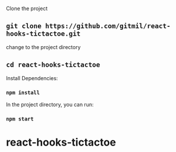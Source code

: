 
Clone the project

## `git clone https://github.com/gitmil/react-hooks-tictactoe.git`

change to the project directory

## `cd react-hooks-tictactoe`

Install Dependencies:

### `npm install`

In the project directory, you can run:

### `npm start`

# react-hooks-tictactoe
